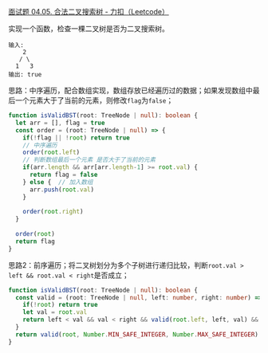 [面试题 04.05. 合法二叉搜索树 - 力扣（Leetcode）](https://leetcode.cn/problems/legal-binary-search-tree-lcci/description/)

实现一个函数，检查一棵二叉树是否为二叉搜索树。

```
输入:
    2
   / \
  1   3
输出: true
```

思路：中序遍历，配合数组实现，数组存放已经遍历过的数据；如果发现数组中最后一个元素大于了当前的元素，则修改`flag`为`false`；

```typescript
function isValidBST(root: TreeNode | null): boolean {
  let arr = [], flag = true
  const order = (root: TreeNode | null) => {
    if(!flag || !root) return true
    // 中序遍历
    order(root.left)
    // 判断数组最后一个元素 是否大于了当前的元素
    if(arr.length && arr[arr.length-1] >= root.val) {
      return flag = false
    } else {  // 加入数组
      arr.push(root.val)
    }
    
    order(root.right)
  }
  
  order(root)
  return flag
}
```

思路2：前序遍历；将二叉树划分为多个子树进行递归比较，判断`root.val > left && root.val < right`是否成立；

```typescript
function isValidBST(root: TreeNode | null): boolean {
  const valid = (root: TreeNode | null, left: number, right: number) => {
    if(!root) return true
    let val = root.val
    return left < val && val < right && valid(root.left, left, val) && valid(root.right, val, right)
  }
  return valid(root, Number.MIN_SAFE_INTEGER, Number.MAX_SAFE_INTEGER)
}
```

